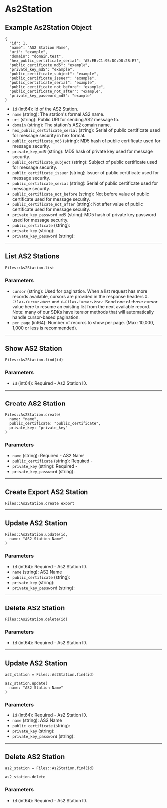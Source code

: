 # As2Station

## Example As2Station Object

```
{
  "id": 1,
  "name": "AS2 Station Name",
  "uri": "example",
  "domain": "domain.test",
  "hex_public_certificate_serial": "A5:EB:C1:95:DC:D8:2B:E7",
  "public_certificate_md5": "example",
  "private_key_md5": "example",
  "public_certificate_subject": "example",
  "public_certificate_issuer": "example",
  "public_certificate_serial": "example",
  "public_certificate_not_before": "example",
  "public_certificate_not_after": "example",
  "private_key_password_md5": "example"
}
```

* `id` (int64): Id of the AS2 Station.
* `name` (string): The station's formal AS2 name.
* `uri` (string): Public URI for sending AS2 message to.
* `domain` (string): The station's AS2 domain name.
* `hex_public_certificate_serial` (string): Serial of public certificate used for message security in hex format.
* `public_certificate_md5` (string): MD5 hash of public certificate used for message security.
* `private_key_md5` (string): MD5 hash of private key used for message security.
* `public_certificate_subject` (string): Subject of public certificate used for message security.
* `public_certificate_issuer` (string): Issuer of public certificate used for message security.
* `public_certificate_serial` (string): Serial of public certificate used for message security.
* `public_certificate_not_before` (string): Not before value of public certificate used for message security.
* `public_certificate_not_after` (string): Not after value of public certificate used for message security.
* `private_key_password_md5` (string): MD5 hash of private key password used for message security.
* `public_certificate` (string): 
* `private_key` (string): 
* `private_key_password` (string): 


---

## List AS2 Stations

```
Files::As2Station.list
```

### Parameters

* `cursor` (string): Used for pagination.  When a list request has more records available, cursors are provided in the response headers `X-Files-Cursor-Next` and `X-Files-Cursor-Prev`.  Send one of those cursor value here to resume an existing list from the next available record.  Note: many of our SDKs have iterator methods that will automatically handle cursor-based pagination.
* `per_page` (int64): Number of records to show per page.  (Max: 10,000, 1,000 or less is recommended).


---

## Show AS2 Station

```
Files::As2Station.find(id)
```

### Parameters

* `id` (int64): Required - As2 Station ID.


---

## Create AS2 Station

```
Files::As2Station.create(
  name: "name", 
  public_certificate: "public_certificate", 
  private_key: "private_key"
)
```

### Parameters

* `name` (string): Required - AS2 Name
* `public_certificate` (string): Required - 
* `private_key` (string): Required - 
* `private_key_password` (string): 


---

## Create Export AS2 Station

```
Files::As2Station.create_export
```


---

## Update AS2 Station

```
Files::As2Station.update(id, 
  name: "AS2 Station Name"
)
```

### Parameters

* `id` (int64): Required - As2 Station ID.
* `name` (string): AS2 Name
* `public_certificate` (string): 
* `private_key` (string): 
* `private_key_password` (string): 


---

## Delete AS2 Station

```
Files::As2Station.delete(id)
```

### Parameters

* `id` (int64): Required - As2 Station ID.


---

## Update AS2 Station

```
as2_station = Files::As2Station.find(id)

as2_station.update(
  name: "AS2 Station Name"
)
```

### Parameters

* `id` (int64): Required - As2 Station ID.
* `name` (string): AS2 Name
* `public_certificate` (string): 
* `private_key` (string): 
* `private_key_password` (string): 


---

## Delete AS2 Station

```
as2_station = Files::As2Station.find(id)

as2_station.delete
```

### Parameters

* `id` (int64): Required - As2 Station ID.
